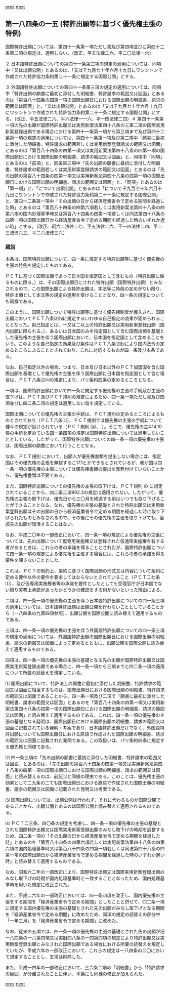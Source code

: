 [prev](/specific/markdowns/特許法/266_Mp-Ch_9-At_184_14.md)
[next](/specific/markdowns/特許法/268_Mp-Ch_9-At_184_16.md)
## 第一八四条の一五 (特許出願等に基づく優先権主張の特例)
国際特許出願については、第四十一条第一項ただし書及び第四項並びに第四十二条第二項の規定は、適用しない。（改正、平五法律二六、平二〇法律一六）

２ 日本語特許出願についての第四十一条第三項の規定の適用については、同項中「又は出願公開」とあるのは、「又は千九百七十年六月十九日にワシントンで作成された特許協力条約第二十一条に規定する国際公開」とする。

３ 外国語特許出願についての第四十一条第三項の規定の適用については、同項中「特許出願の願書に最初に添付した明細書、特許請求の範囲又は図面」とあるのは「第百八十四条の四第一項の国際出願日における国際出願の明細書、請求の範囲又は図面」と、「又は出願公開」とあるのは「又は千九百七十年六月十九日にワシントンで作成された特許協力条約第二十一条に規定する国際公開」とする。（改正、平五法律二六、平六法律一一六、平一四法律二四）４ 第四十一条第一項の先の出願が国際特許出願又は実用新案法第四十八条の三第二項の国際実用新案登録出願である場合における第四十一条第一項から第三項まで及び第四十二条第一項の規定の適用については、第四十一条第一項及び第二項中「願書に最初に添付した明細書、特許請求の範囲若しくは実用新案登録請求の範囲又は図面」とあるのは「第百八十四条の四第一項又は実用新案法第四十八条の四第一項の国際出願日における国際出願の明細書、請求の範囲又は図面」と、同項中「同項」とあるのは「前項」と、同条第三項中「先の出願の願書に最初に添付した明細書、特許請求の範囲若しくは実用新案登録請求の範囲又は図面」とあるのは「先の出願の第百八十四条の四第一項又は実用新案法第四十八条の四第一項の国際出願日における国際出願の明細書、請求の範囲又は図面」と、「同項」とあるのは「第一項」と、「について出願公開」とあるのは「について千九百七十年六月十九日にワシントンで作成された特許協力条約第二十一条に規定する国際公開」と、第四十二条第一項中「その出願の日から経済産業省令で定める期間を経過した時」とあるのは「第百八十四条の四第六項若しくは実用新案法第四十八条の四第六項の国内処理基準時又は第百八十四条の四第一項若しくは同法第四十八条の四第一項の国際出願日から経済産業省令で定める期間を経過した時のいずれか遅い時」とする。（改正、昭六二法律二七、平五法律二六、平一四法律二四、平二三法律六三、平二六法律三六）


### 趣旨
本条は、国際特許出願について、四一条に規定する特許出願等に基づく優先権の主張の特例を規定したものである。

ＰＣＴに基づく国際出願であって日本国を指定国として含むもの（特許出願に係るものに限る。）は、その国際出願日にされた特許出願（国際特許出願）とみなされるので、この国際出願による特許出願は、本法等に特段の定めがない限り、特許出願として本法等の規定の適用を受けることとなり、四一条の規定についても同様である。

このように、国際出願について特許出願等に基づく優先権制度が導入され、国際出願においてＰＣＴ八条⑵⒝に規定するいわゆる自己指定の効果が認められることとなった。自己指定とは、一又は二以上の特許出願又は実用新案登録出願（国内出願に限られる。）、あるいは日本国のみを指定国として含む国際出願を基礎とした優先権の主張を伴う国際出願において、日本国を指定国として含めることをいう。このような自己指定の効果及び条件はＰＣＴ八条⑵⒝により国内法令の定めるところによることとされており、これに対応するものが四一条及び本条である。

なお、自己指定以外の場合、つまり、日本及び日本以外のＰＣＴ加盟国を含む国際出願を基礎として優先権の主張を伴う国際出願に日本国を指定国として含む場合は、ＰＣＴ八条⑵⒜の規定により、パリ条約四条の定めるところとなる。

一項は、国際特許出願において四一条に規定する優先権の主張の手続及び主張の取下げは、ＰＣＴ及びＰＣＴ規則の規定によるため、四一条一項ただし書及び四項並びに四二条二項の規定は適用しない旨を規定している。

国際出願についての優先権の主張の手続は、ＰＣＴ規則の定めるところによるものとされており（ＰＣＴ八条⑴）、ＰＣＴ規則では優先権の主張の手続について種々の規定が設けられている（ＰＣＴ規則 ⒝ⅰ、 ）。そこで、優先権の主4.14.10張の手続を定めている四一条四項の規定は国際特許出願については適用しないこととしている。したがって、国際特許出願についての四一条一項の優先権の主張は、国際出願の願書において行うこととなる。

なお、ＰＣＴ規則 において、出願人が優先権書類を提出しない場合には、指定国はその優先権の主張を無視するこ17.1とができるとされているが、我が国は四一条一項の優先権の主張については優先権書類の提出を義務付けていないことから、優先権書類は不要である。

また、国際特許出願についての優先権の主張の取下げは、ＰＣＴ規則 の に規定されていることから、四二条二項902.3の規定は適用されない。したがって、優先権の主張の取下げは、優先日から三〇月を経過する前はいつでも取り下げることができることとなる。なお、優先権の主張の基礎とされた特許出願又は実用新案登録出願はその出願の日から経済産業省令で定める期間を経過した時に取り下げられたものとみなされるので、その後にその優先権の主張を取り下げても、当該先の出願が復活することはない。

なお、平成二〇年の一部改正において、四一条一項の規定による優先権の主張については、先の出願について仮専用実施権又は登録された仮通常実施権を有する者があるときは、これらの者の承諾を得ることとされたが、国際特許出願について四一条一項の規定による優先権を主張する場合には、これらの者の承諾を得る要件を課さないこととした。

これは、ＰＣＴの制約上、条約に基づく国際出願の形式又は内容について条約に定める要件以外の要件を要求してはならないとされていること（ＰＣＴ二七条⑴）、及び仮専用実施権者等の承諾を要件としたとしても受理官庁が日本国でない限り実務上承諾があったかどうかの確認をする術がないといった理由による。

二項は、四一条一項の優先権の主張を伴う日本語特許出願についての四一条三項の適用については、日本語特許出願は出願公開を行わないこととしていることから（一八四条の九第四項参照）、出願公開を国際公開に読み替えて適用するものである。

三項は、四一条一項の優先権の主張を伴う外国語特許出願についての四一条三項の規定の適用については、外国語特許出願の国際出願日における国際出願の明細書、請求の範囲又は図面によって定めるとともに、出願公開を国際公開に読み替えて適用するものである。

四項は、四一条一項の優先権の主張の基礎となる先の出願が国際特許出願又は国際実用新案登録出願である場合に、四一条一項から三項までと四二条一項の適用について所要の読替えを規定している。

⑴ 国際出願について、特許法上の願書に最初に添付した明細書、特許請求の範囲又は図面に相当するものは、国際出願日における国際出願の明細書、特許請求の範囲又は図面であることから、四一条一項及び二項で「願書に最初に添付した明細書、請求の範囲又は図面」とあるのを「第百八十四条の四第一項又は実用新案法第四十八条の四第一項の国際出願日における国際出願の明細書、請求の範囲又は図面」と読み替えて適用するものである。これは、四一条一項の優先権の主張の基礎となる発明は、国際出願日における国際出願の明細書、請求の範囲又は図面に記載されている発明・考案であり、日本語特許出願だけでなく、外国語特許出願についても国際出願日における原語で作成された国際出願の明細書、請求の範囲又は図面に記載された発明である。この取扱いは、パリ条約四条に規定する優先権と同様である。

⑵ 四一条三項の「先の出願の願書に最初に添付した明細書、特許請求の範囲又は図面」とあるのは、「先の出願の第百八十四条の四第一項又は実用新案法第四十八条の四第一項の国際出願日における国際出願の明細書、請求の範囲又は図面」と読み替えるのは、前記⑴と同様の理由である。このことは、優先権主張の効果として二九条の二ても国際出願日における原語で作成された国際出願の明細書、請求の範囲又は図面に記載された発明又は考案である。

⑶ 国際出願については、出願公開は行われず、それに代わるものが国際公開であることから、出願公開とあるのは国際公開と読み替えて適用されるものである。

⑷ ＰＣＴ二三条、四〇条の規定を考慮し、四一条一項の優先権の主張の基礎とされた国際特許出願又は国際実用新案登録出願のみなし取下げの時期を調整するため、四二条一項の「その出願の日から経済産業省令で定める期間を経過した時」とあるのを「第百八十四条の四第六項若しくは実用新案法第四十八条の四第六項の国内処理基準時又は第百八十四条の四第一項若しくは同法第四十八条の四第一項の国際出願日から経済産業省令で定める期間を経過した時のいずれか遅い時」と読み替えて適用するものである。

なお、昭和六二年の一部改正により、国際特許出願又は国際実用新案登録出願のみなし取下げの時期が国内処理基準時と一致することとなったため、国内処理基準時を用いた規定に改正された。

また、平成二六年の一部改正においては、四一条四項を改正し、国内優先権の主張をする期間を「経済産業省令で定める期間」としたことと併せて、四二条一項に規定する国内優先権の主張の基礎とされた先の出願がみなし取下げとなる期間を「経済産業省令で定める期間」に改めたため、同項の規定の読替えの部分中「一年三月」を「経済産業省令で定める期間」に改めた。

なお、従来の五項では、四一条一項の優先権の主張の基礎とされた先の出願が旧一八四条の一六第四項又は実旧四八条の一四第四項の規定により特許出願又は実用新案登録出願とみなされた国際出願である場合における所要の読替えを規定していたが、平成六年の一部改正において、これらの規定は一八四条の二〇において規定することとし、五項は削除した。

また、平成一四年の一部改正において、三六条二項の「明細書」から「特許請求の範囲」が分離されたことに伴い、本条にも同様の修正が加えられた。


[prev](/specific/markdowns/特許法/266_Mp-Ch_9-At_184_14.md)
[next](/specific/markdowns/特許法/268_Mp-Ch_9-At_184_16.md)